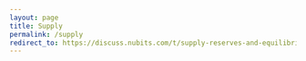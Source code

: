 ```yaml
---
layout: page
title: Supply
permalink: /supply
redirect_to: https://discuss.nubits.com/t/supply-reserves-and-equilibrium-nsr-buybacks-sales-status/3347/584
---
```

